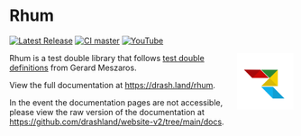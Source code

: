 # Rhum

[![Latest Release](https://img.shields.io/github/release/drashland/rhum.svg?color=bright_green&label=latest)](#)
[![CI master](https://img.shields.io/github/workflow/status/drashland/rhum/master?label=ci%20-%20master)](#)
[![YouTube](https://img.shields.io/badge/tutorials-youtube-red)](https://rb.gy/vxmeed)

<img align="right" height="100" src="./logo.svg" alt="Rhum logo">

Rhum is a test double library that follows
[test double definitions](https://martinfowler.com/bliki/TestDouble.html) from
Gerard Meszaros.

View the full documentation at https://drash.land/rhum.

In the event the documentation pages are not accessible, please view the raw
version of the documentation at
https://github.com/drashland/website-v2/tree/main/docs.
